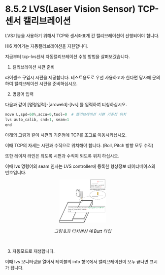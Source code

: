 ﻿# 8.5.2 LVS(Laser Vision Sensor) TCP-센서 캘리브레이션

LVS기능을 사용하기 위해서 TCP와 센서좌표계 간 캘리브레이션이 선행되어야 합니다.

Hi6 제어기는 자동캘리브레이션을 지원합니다.

지금부터 tcp-lvs센서 자동캘리브레이션 수행 방법을 살펴보겠습니다.

1. 캘리브레이션 시편 준비

라이센스 구입시 시편을 제공합니다. 
테스트용도로 우선 사용하고자 한다면 당사에 문의하여 캘리브레이션 시편을 준비하십시오.
</br>

2) 명령어 입력

다음과 같이 [명령입력]-[arcweld]-[lvs] 를 입력하여 티칭하십시오.

```python
move L,spd=60%,accu=0,tool=0  # 캘리브레이션 시편 기준점 위치
lvs auto_calib, cnd=1, seam=1
end
```

아래의 그림과 같이 시편의 기준점에 TCP를 조그로 이동시키십시오. 

이때 TCP의 자세는 시편과 수직으로 위치해야 합니다. (Roll, Pitch 방향 모두 수직)

또한 레이저 라인은 되도록 시편과 수직이 되도록 위치 하십시오.

이때 lvs 명령어의 seam 인자는 LVS controller에 등록한 형상정보 데이터베이스의 번호입니다.

<p align="center">
 <img src="../../_assets/lvs_autocalib.png" width="30%"></img>
 <em><p align="center">그림 8.11 터치센싱 예 Butt 타입</p></em>
</p>   
</br>

3) 자동모드로 재생합니다.

이때 lvs 모니터링을 열어서 테이블의 info 항목에서 캘리브레이션이 모두 끝나면 표시가 됩니다.